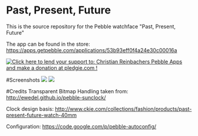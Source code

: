 Past, Present, Future
=====================

This is the source repository for the Pebble watchface "Past, Present, Future"

The app can be found in the store: https://apps.getpebble.com/applications/53b93eff0f4a24e30c00016a

<a href='https://pledgie.com/campaigns/28156'><img alt='Click here to lend your support to: Christian Reinbachers Pebble Apps and make a donation at pledgie.com !' src='https://pledgie.com/campaigns/28156.png?skin_name=chrome' border='0' ></a>

#Screenshots
<img src="https://assets.getpebble.com/api/file/hmUHH5ZSSCWzo0DfNins/convert?cache=true&w=144&h=168&fit="></img>
<img src="https://assets.getpebble.com/api/file/IwNAIPSUuYF908catzgz/convert?cache=true&w=144&h=168&fit="></img>

#Credits
Transparent Bitmap Handling taken from: http://ewedel.github.io/pebble-sunclock/

Clock design basis: http://www.ckie.com/collections/fashion/products/past-present-future-watch-40mm

Configuration: https://code.google.com/p/pebble-autoconfig/ 
